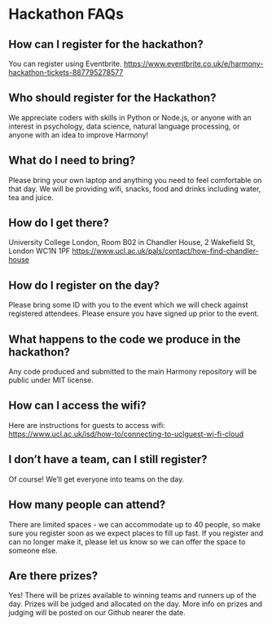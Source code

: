 # Hackathon FAQs

## How can I register for the hackathon?
You can register using Eventbrite. https://www.eventbrite.co.uk/e/harmony-hackathon-tickets-887795278577 

## Who should register for the Hackathon? 
We appreciate coders with skills in Python or Node.js, or anyone with an interest in psychology, data science, natural language processing, or anyone with an idea to improve Harmony! 

## What do I need to bring?
Please bring your own laptop and anything you need to feel comfortable on that day. We will be providing wifi, snacks, food and drinks including water, tea and juice.

## How do I get there?
University College London, Room B02 in Chandler House, 2 Wakefield St, London WC1N 1PF
https://www.ucl.ac.uk/pals/contact/how-find-chandler-house

## How do I register on the day?
Please bring some ID with you to the event which we will check against registered attendees. Please ensure you have signed up prior to the event.

## What happens to the code we produce in the hackathon?
Any code produced and submitted to the main Harmony repository will be public under MIT license.

## How can I access the wifi?
Here are instructions for guests to access wifi: https://www.ucl.ac.uk/isd/how-to/connecting-to-uclguest-wi-fi-cloud

## I don’t have a team, can I still register?
Of course! We’ll get everyone into teams on the day. 

## How many people can attend?
There are limited spaces - we can accommodate up to 40 people, so make sure you register soon as we expect places to fill up fast. If you register and can no longer make it, please let us know so we can offer the space to someone else.

## Are there prizes?
Yes! There will be prizes available to winning teams and runners up of the day. Prizes will be judged and allocated on the day. More info on prizes and judging will be posted on our Github nearer the date.

